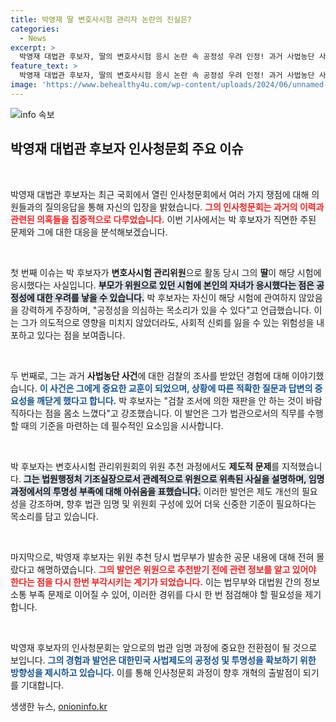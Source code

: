 ```yaml
---
title: 박영재 딸 변호사시험 관리자 논란의 진실은?
categories:
  - News
excerpt: >
  박영재 대법관 후보자, 딸의 변호사시험 응시 논란 속 공정성 우려 인정! 과거 사법농단 사건 경험도 언급하며 제도 개선 필요성 강조. 그의 답변은 국회 논란을 더욱 뜨겁게 달구고 있다!
feature_text: >
  박영재 대법관 후보자, 딸의 변호사시험 응시 논란 속 공정성 우려 인정! 과거 사법농단 사건 경험도 언급하며 제도 개선 필요성 강조. 그의 답변은 국회 논란을 더욱 뜨겁게 달구고 있다!
image: 'https://www.behealthy4u.com/wp-content/uploads/2024/06/unnamed-file.png'
---
```


<p><img src="https://www.behealthy4u.com/wp-content/uploads/2024/06/unnamed-file.png" alt="info 속보" /></p>

<h2 data-ke-size="size26">박영재 대법관 후보자 인사청문회 주요 이슈</h2>

<p data-ke-size="size16">&nbsp;</p>

<p>박영재 대법관 후보자는 최근 국회에서 열린 인사청문회에서 여러 가지 쟁점에 대해 의원들과의 질의응답을 통해 자신의 입장을 밝혔습니다. <b><span style="color: #ee2323;">그의 인사청문회는 과거의 이력과 관련된 의혹들을 집중적으로 다루었습니다.</span></b> 이번 기사에서는 박 후보자가 직면한 주된 문제와 그에 대한 대응을 분석해보겠습니다.</p>

<p data-ke-size="size16">&nbsp;</p>

<p>첫 번째 이슈는 박 후보자가 <strong>변호사시험 관리위원</strong>으로 활동 당시 그의 <strong>딸</strong>이 해당 시험에 응시했다는 사실입니다. <b><span style="background-color: #21538527;">부모가 위원으로 있던 시험에 본인의 자녀가 응시했다는 점은 공정성에 대한 우려를 낳을 수 있습니다.</span></b> 박 후보자는 자신이 해당 시험에 관여하지 않았음을 강력하게 주장하며, "공정성을 의심하는 목소리가 있을 수 있다"고 언급했습니다. 이는 그가 의도적으로 영향을 미치지 않았더라도, 사회적 신뢰를 잃을 수 있는 위험성을 내포하고 있다는 점을 보여줍니다.</p>

<p data-ke-size="size16">&nbsp;</p>

<p>두 번째로, 그는 과거 <strong>사법농단 사건</strong>에 대한 검찰의 조사를 받았던 경험에 대해 이야기했습니다. <b><span style="color: #1a5490;">이 사건은 그에게 중요한 교훈이 되었으며, 상황에 따른 적확한 질문과 답변의 중요성을 깨닫게 했다고 합니다.</span></b> 박 후보자는 "검찰 조서에 의한 재판을 안 하는 것이 바람직하다는 점을 몸소 느꼈다"고 강조했습니다. 이 발언은 그가 법관으로서의 직무를 수행할 때의 기준을 마련하는 데 필수적인 요소임을 시사합니다.</p>

<p data-ke-size="size16">&nbsp;</p>

<p>박 후보자는 변호사시험 관리위원회의 위원 추천 과정에서도 <strong>제도적 문제</strong>를 지적했습니다. <b><span style="background-color: #21538527;">그는 법원행정처 기조실장으로서 관례적으로 위원으로 위촉된 사실을 설명하며, 임명 과정에서의 투명성 부족에 대해 아쉬움을 표했습니다.</span></b> 이러한 발언은 제도 개선의 필요성을 강조하며, 향후 법관 임명 및 위원회 구성에 있어 더욱 신중한 기준이 필요하다는 목소리를 담고 있습니다.</p>

<p data-ke-size="size16">&nbsp;</p>

<p>마지막으로, 박영재 후보자는 위원 추천 당시 법무부가 발송한 공문 내용에 대해 전혀 몰랐다고 해명하였습니다. <b><span style="color: #ee2323;">그의 발언은 위원으로 추천받기 전에 관련 정보를 알고 있어야 한다는 점을 다시 한번 부각시키는 계기가 되었습니다.</span></b> 이는 법무부와 대법원 간의 정보 소통 부족 문제로 이어질 수 있어, 이러한 경위를 다시 한 번 점검해야 할 필요성을 제기합니다.</p>

<p data-ke-size="size16">&nbsp;</p>

<p>박영재 후보자의 인사청문회는 앞으로의 법관 임명 과정에 중요한 전환점이 될 것으로 보입니다. <b><span style="color: #1a5490;">그의 경험과 발언은 대한민국 사법제도의 공정성 및 투명성을 확보하기 위한 방향성을 제시하고 있습니다.</span></b> 이를 통해 인사청문회 과정이 향후 개혁의 출발점이 되기를 기대합니다.</p>
생생한 뉴스, <a href="https://onioninfo.kr" rel="dofollow">onioninfo.kr</a>


